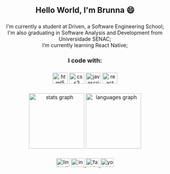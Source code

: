 <h2 align="center">Hello World, I'm Brunna 😄</h2>

###

<p align="center">I'm currently a student at Driven, a Software Engineering School;<br>I'm also graduating in Software Analysis and Development from Universidade SENAC;<br>I’m currently learning React Native;</p>

###

<h3 align="center">I code with:</h3>

###

<div align="center">
  <img src="https://cdn.jsdelivr.net/gh/devicons/devicon/icons/html5/html5-original.svg" height="30" width="41" alt="html5 logo"  />
  <img src="https://cdn.jsdelivr.net/gh/devicons/devicon/icons/css3/css3-original.svg" height="30" width="41" alt="css3 logo"  />
  <img src="https://cdn.jsdelivr.net/gh/devicons/devicon/icons/javascript/javascript-original.svg" height="30" width="41" alt="javascript logo"  />
  <img src="https://cdn.jsdelivr.net/gh/devicons/devicon/icons/react/react-original.svg" height="30" width="41" alt="react logo"  />
</div>

###

<div align="center">
  <img src="https://github-readme-stats.vercel.app/api?username=brunnaserafina" height="150" alt="stats graph"  />
  <img src="https://github-readme-stats.vercel.app/api/top-langs/?username=brunnaserafina" height="150" alt="languages graph"  />
</div>

###

<div align="center">
  <img src="https://raw.githubusercontent.com/maurodesouza/profile-readme-generator/master/src/assets/icons/social/linkedin/default.svg" width="36" height="24" alt="linkedin logo"  />
  <a href="https://www.instagram.com/brunnaserafina/" target="_blank">
    <img src="https://raw.githubusercontent.com/maurodesouza/profile-readme-generator/master/src/assets/icons/social/instagram/default.svg" width="36" height="24" alt="instagram logo"  />
  </a>
  <a href="https://www.facebook.com/brunnaserafina" target="_blank">
    <img src="https://raw.githubusercontent.com/maurodesouza/profile-readme-generator/master/src/assets/icons/social/facebook/default.svg" width="36" height="24" alt="facebook logo"  />
  </a>
  <a href="https://www.youtube.com/channel/UCLCDPkEXJLWTcWymjcYpeKw/videos" target="_blank">
    <img src="https://raw.githubusercontent.com/maurodesouza/profile-readme-generator/master/src/assets/icons/social/youtube/default.svg" width="36" height="24" alt="youtube logo"  />
  </a>
</div>

###
